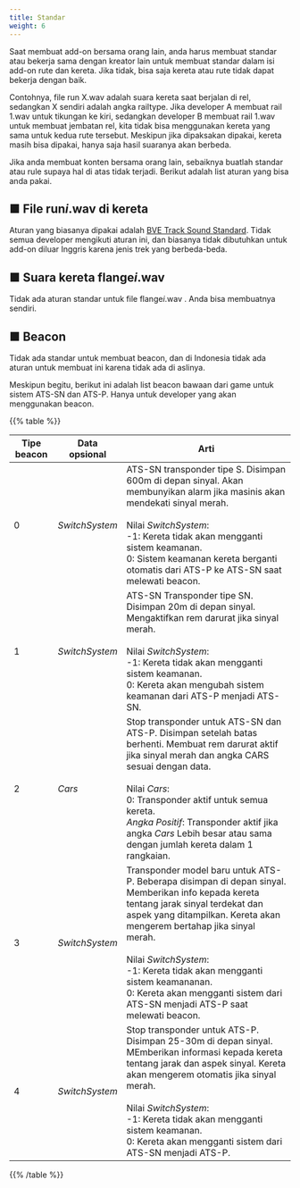 ```yaml
---
title: Standar
weight: 6
---
```


Saat membuat add-on bersama orang lain, anda harus membuat standar atau bekerja sama dengan kreator lain untuk membuat standar dalam isi add-on rute dan kereta. Jika tidak, bisa saja kereta atau rute tidak dapat bekerja dengan baik.

Contohnya, file run X.wav adalah suara kereta saat berjalan di rel, sedangkan X sendiri adalah angka railtype. Jika developer A membuat rail 1.wav untuk tikungan ke kiri, sedangkan developer B membuat rail 1.wav untuk membuat jembatan rel, kita tidak bisa menggunakan kereta yang sama untuk kedua rute tersebut. Meskipun jika dipaksakan dipakai, kereta masih bisa dipakai, hanya saja hasil suaranya akan berbeda.

Jika anda membuat konten bersama orang lain, sebaiknya buatlah standar atau rule supaya hal di atas tidak terjadi. Berikut adalah list aturan yang bisa anda pakai.

## ■ File run*i*.wav di kereta

Aturan yang biasanya dipakai adalah [BVE Track Sound Standard](http://www.railsimroutes.net/bvetss/index.php). Tidak semua developer mengikuti aturan ini, dan biasanya tidak dibutuhkan untuk add-on diluar Inggris karena jenis trek yang berbeda-beda.

## ■ Suara kereta flange*i*.wav

Tidak ada aturan standar untuk file flange*i*.wav . Anda bisa membuatnya sendiri.

## ■ Beacon

Tidak ada standar untuk membuat beacon, dan di Indonesia tidak ada aturan untuk membuat ini karena tidak ada di aslinya.

Meskipun begitu, berikut ini adalah list beacon bawaan dari game untuk sistem ATS-SN dan ATS-P. Hanya untuk developer yang akan menggunakan beacon.

{{% table %}}

| Tipe beacon | Data opsional  | Arti                                                      |
| ----------- | -------------- | ------------------------------------------------------------ |
| 0           | *SwitchSystem* | ATS-SN transponder tipe S. Disimpan 600m di depan sinyal. Akan membunyikan alarm jika masinis akan mendekati sinyal merah.<br /><br />Nilai *SwitchSystem*:<br />-1: Kereta tidak akan mengganti sistem keamanan.<br />0: Sistem keamanan kereta berganti otomatis dari ATS-P ke ATS-SN saat melewati beacon. |
| 1           | *SwitchSystem* | ATS-SN Transponder tipe SN. Disimpan 20m di depan sinyal. Mengaktifkan rem darurat jika sinyal merah.<br /><br />Nilai *SwitchSystem*:<br />-1: Kereta tidak akan mengganti sistem keamanan.<br />0: Kereta akan mengubah sistem keamanan dari ATS-P menjadi ATS-SN. |
| 2           | *Cars*         | Stop transponder untuk ATS-SN dan ATS-P. Disimpan setelah batas berhenti. Membuat rem darurat aktif jika sinyal merah dan angka CARS sesuai dengan data.<br /><br />Nilai *Cars*:<br />0: Transponder aktif untuk semua kereta.<br />*Angka Positif*: Transponder aktif jika angka *Cars* Lebih besar atau sama dengan jumlah kereta dalam 1 rangkaian. |
| 3           | *SwitchSystem* | Transponder model baru untuk ATS-P. Beberapa disimpan di depan sinyal. Memberikan info kepada kereta tentang jarak sinyal terdekat dan aspek yang ditampilkan. Kereta akan mengerem bertahap jika sinyal merah.<br /><br />Nilai *SwitchSystem*:<br />-1: Kereta tidak akan mengganti sistem keamananan.<br />0: Kereta akan mengganti sistem dari ATS-SN menjadi ATS-P saat melewati beacon. |
| 4           | *SwitchSystem* | Stop transponder untuk ATS-P. Disimpan 25-30m di depan sinyal. MEmberikan informasi kepada kereta tentang jarak dan aspek sinyal. Kereta akan mengerem otomatis jika sinyal merah.<br /><br />Nilai *SwitchSystem*:<br />-1: Kereta tidak akan mengganti sistem keamanan.<br />0: Kereta akan mengganti sistem dari ATS-SN menjadi ATS-P. |

{{% /table %}}